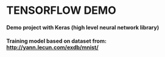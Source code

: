 # TENSORFLOW DEMO

#### Demo project with Keras (high level neural network library)

#### Training model based on dataset from: http://yann.lecun.com/exdb/mnist/